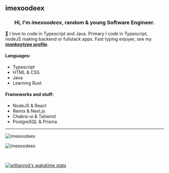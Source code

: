 ## imexoodeex
<h3 align="center">Hi, I'm <i>imexoodeex</i>, random & young <strong>Software Engineer</strong>.</h3>

🦄 I love to code in Typescript and Java. Primary I code in Typescript, nodeJS making backend or fullstack apps. Fast typing enjoyer, see my **[monkeytype profile](https://monkeytype.com/profile/imexoodeex)**.

#### Languages:
- Typescript
- HTML & CSS
- Java
- Learning Rust

#### Frameworks and stuff:
- NodeJS & React
- Remix & Next.js
- Chakra-ui & Tailwind
- PostgreSQL & Prisma

---

<p>&nbsp;<img align="left" src="https://github-readme-stats.vercel.app/api?username=imexoodeex&show_icons=true&locale=en&bg_color=45,59249F,452287&title_color=fff&text_color=fff" alt="imexoodeex" /></p>

<p><img align="center" src="https://github-readme-stats.vercel.app/api/top-langs?username=imexoodeex&show_icons=true&locale=en&layout=compact&bg_color=45,59249F,452287&title_color=fff&text_color=fff" alt="imexoodeex" /></p>

<br/>

[![willianrod's wakatime stats](https://github-readme-stats.vercel.app/api/wakatime?username=imexoodeex&layout=compact&bg_color=45,59249F,452287&title_color=fff&text_color=fff)](https://github.com/anuraghazra/github-readme-stats)
